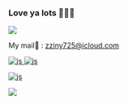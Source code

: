 ### Love ya lots 🧙‍♂️🎂

<!--
**ZZINYMON/ZZINYMON** is a ✨ _special_ ✨ repository because its `README.md` (this file) appears on your GitHub profile.

Here are some ideas to get you started:



- 🔭 I’m currently working on ...
- 🌱 I’m currently learning ...
- 👯 I’m looking to collaborate on ...
- 🤔 I’m looking for help with ...
- 💬 Ask me about ...
- 📫 How to reach me: ...
- 😄 Pronouns: ...
- ⚡ Fun fact: ...
-->
<img src="https://capsule-render.vercel.app/api?type=egg&color=D4E157&height=100&section=header" />

My mail📮 : zziny725@icloud.com
<a href="mailto:zziny725@icloud.com">

![js](https://img.shields.io/badge/JavaScript-F7DF1E?style=for-the-badge&logo=JavaScript&logoColor=white) ![js](https://img.shields.io/badge/HTML5-E34F26?style=for-the-badge&logo=html5&logoColor=white)

![js](https://img.shields.io/badge/Java-ED8B00?style=for-the-badge&logo=openjdk&logoColor=white)

<img src="https://capsule-render.vercel.app/api?type=egg&color=CDDC39&height=100&section=footer" />
